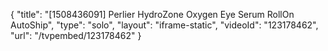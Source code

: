 {
    "title": "[1508436091] Perlier HydroZone Oxygen Eye Serum RollOn AutoShip",
    "type": "solo",
    "layout": "iframe-static",
    "videoId": "123178462",
    "url": "\/tvpembed\/123178462"
}